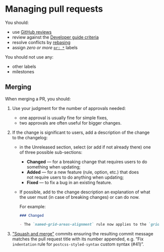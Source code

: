 # Managing pull requests

You should:

- use [GitHub reviews](https://help.github.com/articles/about-pull-request-reviews/)
- review against the [Developer guide criteria](../developer-guide/rules.md)
- resolve conflicts by [rebasing](https://www.atlassian.com/git/tutorials/rewriting-history/git-rebase)
- assign _zero or more_ [`pr: *`](https://github.com/stylelint-stylistic/stylelint-stylistic/labels) labels

You should not use any:

- other labels
- milestones

## Merging

When merging a PR, you should:

1. Use your judgment for the number of approvals needed:
	- one approval is usually fine for simple fixes,
	- two approvals are often useful for bigger changes.

2. If the change is significant to users, add a description of the change to the changelog:
	- in the Unreleased section, select (or add if not already there) one of three possible sub-sections:
		- **Changed** — for a breaking change that requires users to do something when updating;
		- **Added** — for a new feature (rule, option, etc.) that does not require users to do anything when updating;
		- **Fixed** — to fix a bug in an existing feature.
	- If possible, add to the change description an explanation of what the user must (in case of breaking changes) or can do now.

		For example:

		```markdown
		### Changed

		- The `named-grid-areas-alignment` rule now applies to the `grid-template` and `grid` properties as well. If you used this rule for the `grid-template-areas` property, you may have new linting errors — you must fix your code (e.g. by running linting with the `--fix` flag).
		```

3. ["Squash and merge"](https://help.github.com/en/github/collaborating-with-issues-and-pull-requests/about-pull-request-merges#squash-and-merge-your-pull-request-commits) commits ensuring the resulting commit message matches the pull request title with its number appended, e.g. “Fix `indentation` rule for `postcss-styled-syntax` custom syntax (#41)”.
